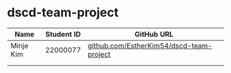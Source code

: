 # dscd-team-project

| Name    | Student ID | GitHub URL |
|---------|------------|------------|
| Minje Kim | 22000077    | [github.com/EstherKim54/dscd-team-project](https://github.com/EstherKim54/dscd-team-project.git) |
|         |            |            |
|         |            |            |
